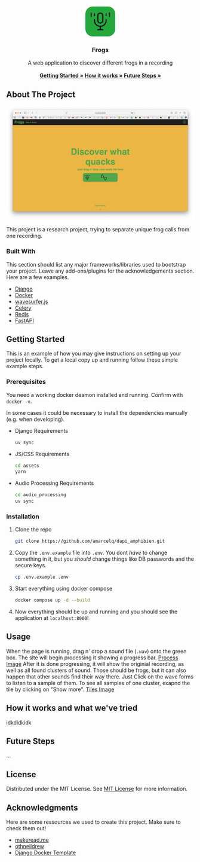 
<br/>
<div align="center">
<a href="https://github.com/amarcelq/dapi_amphibien/">
<img src="docs/pics/frog_symbol.png" alt="Logo" width="80" height="80">
</a>
<h3 align="center">Frogs</h3>
<p align="center">
A web application to discover different frogs in a recording
<br/>
<br/>
<a href="#getting-started"><strong>Getting Started »</strong></a>
<a href="#how-it-works-and-what-weve-tried"><strong>How it works »</strong></a>
<a href="#future-steps"><strong>Future Steps »</strong></a>

  


</p>
</div>

## About The Project

![Product Screenshot](docs/pics/app.png)

This project is a research project, trying to separate unique frog calls from one recording. 
### Built With

This section should list any major frameworks/libraries used to bootstrap your project. Leave any add-ons/plugins for the acknowledgements section. Here are a few examples.

- [Django](https://www.djangoproject.com)
- [Docker](https://www.docker.com)
- [wavesurfer.js](https://wavesurfer.xyz)
- [Celery](https://docs.celeryq.dev/en/stable/)
- [Redis](https://redis.io)
- [FastAPI](https://fastapi.tiangolo.com)
## Getting Started

This is an example of how you may give instructions on setting up your project locally.
To get a local copy up and running follow these simple example steps.
### Prerequisites

You need a working docker deamon installed and running. Confirm with `docker -v`.

In some cases it could be necessary to install the dependencies manually (e.g. when developing).

- Django Requirements
  ```sh
  uv sync
  ```
- JS/CSS Requirements
  ```sh
  cd assets
  yarn
  ```
- Audio Processing Requirements
  ```sh
  cd audio_processing
  uv sync
  ```

### Installation

1. Clone the repo
   ```sh
   git clone https://github.com/amarcelq/dapi_amphibien.git
   ```
2. Copy the `.env.example` file into `.env`. You dont _have_ to change something in it, but you _should_ change things like DB passwords and the secure keys.
   ```sh
   cp .env.example .env
   ```
3. Start everything using docker compose
   ```sh
   docker compose up -d --build
   ```
4. Now everything should be up and running and you should see the application at `localhost:8000`!
## Usage


When the page is running, drag n' drop a sound file (`.wav`) onto the green box. The site will begin processing it showing a progress bar. 
[Process Image](docs/pics/progress.png)
After it is done progressing, it will show the originial recording, as well as all found clusters of sound. Those should be frogs, but it can also happen that other sounds find their way there. Just Click on the wave forms to listen to a sample of them. To see all samples of one cluster, exapnd the tile by clicking on "Show more". 
[Tiles Image]()

## How it works and what we've tried
idkdidkidk

## Future Steps
...

## License

Distributed under the MIT License. See [MIT License](https://opensource.org/licenses/MIT) for more information.
## Acknowledgments

Here are some ressources we used to create this project. Make sure to check them out!

- [makeread.me](https://github.com/ShaanCoding/ReadME-Generator)
- [othneildrew](https://github.com/othneildrew/Best-README-Template)
- [Django Docker Template](https://github.com/nickjj/docker-django-example)